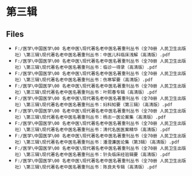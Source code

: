 # 第三辑

## Files

- `F:/医学\中国医学\00 名老中医\现代著名老中医名著重刊丛书（全70册 人民卫生出版社）\第三辑\现代著名老中医名著重刊丛书：中医儿科临床浅解（高清版）.pdf`
- `F:/医学\中国医学\00 名老中医\现代著名老中医名著重刊丛书（全70册 人民卫生出版社）\第三辑\现代著名老中医名著重刊丛书：临诊一得录（高清版）.pdf`
- `F:/医学\中国医学\00 名老中医\现代著名老中医名著重刊丛书（全70册 人民卫生出版社）\第三辑\现代著名老中医名著重刊丛书：伤寒挈要（高清版）.pdf`
- `F:/医学\中国医学\00 名老中医\现代著名老中医名著重刊丛书（全70册 人民卫生出版社）\第三辑\现代著名老中医名著重刊丛书：叶熙春专辑（高清版）.pdf`
- `F:/医学\中国医学\00 名老中医\现代著名老中医名著重刊丛书（全70册 人民卫生出版社）\第三辑\现代著名老中医名著重刊丛书：妇科知要（第三辑）（高清版）.pdf`
- `F:/医学\中国医学\00 名老中医\现代著名老中医名著重刊丛书（全70册 人民卫生出版社）\第三辑\现代著名老中医名著重刊丛书：杨志一医论案集（高清版）.pdf`
- `F:/医学\中国医学\00 名老中医\现代著名老中医名著重刊丛书（全70册 人民卫生出版社）\第三辑\现代著名老中医名著重刊丛书：清代名医医案精华（高清版）.pdf`
- `F:/医学\中国医学\00 名老中医\现代著名老中医名著重刊丛书（全70册 人民卫生出版社）\第三辑\现代著名老中医名著重刊丛书：潘澄濂医论集（第3辑）（高清版）.pdf`
- `F:/医学\中国医学\00 名老中医\现代著名老中医名著重刊丛书（全70册 人民卫生出版社）\第三辑\现代著名老中医名著重刊丛书：针灸临床经验辑要（高清版）.pdf`
- `F:/医学\中国医学\00 名老中医\现代著名老中医名著重刊丛书（全70册 人民卫生出版社）\第三辑\现代著名老中医名著重刊丛书：陈良夫专辑（高清版）.pdf`
